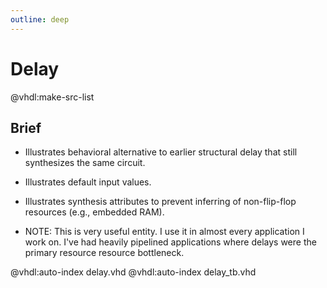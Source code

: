 ```yaml
---
outline: deep
---
```

# Delay

@vhdl:make-src-list

## Brief

- Illustrates behavioral alternative to earlier structural delay that still synthesizes the same circuit.

- Illustrates default input values.

- Illustrates synthesis attributes to prevent inferring of non-flip-flop resources (e.g., embedded RAM).

- NOTE: This is very useful entity. I use it in almost every application I work on. I've had heavily pipelined applications where delays were the primary resource resource bottleneck.

@vhdl:auto-index delay.vhd
@vhdl:auto-index delay_tb.vhd